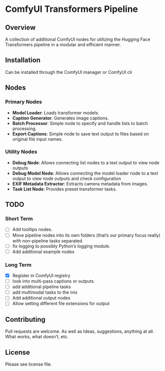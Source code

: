 # ComfyUI Transformers Pipeline

## Overview
A collection of additional ComfyUI nodes for utilizing the Hugging Face Transformers pipeline in a modular and efficient manner.

## Installation

Can be installed through the ComfyUI manager or ComfyUI cli

## Nodes

### **Primary Nodes**
- **Model Loader**: Loads transformer models.
- **Caption Generator**: Generates image captions.
- **Batch Processor**: Simple node to specify and handle lists to batch processing.
- **Export Captions**: Simple node to save text output to files based on original file input names.

### **Utility Nodes**
- **Debug Node**: Allows connecting list nodes to a text output to view node outputs
- **Debug Model Node**: Allows connecting the model loader node to a text output to view node outputs and check configuration
- **EXIF Metadata Extractor**: Extracts camera metadata from images.
- **Task List Node**: Provides preset transformer tasks.

## TODO

### **Short Term**
- [ ] Add tooltips nodes.
- [ ] Move pipeline nodes into its own folders (that’s our primary focus really) with non-pipeline tasks separated.
- [ ] fix logging to possibly Python’s logging module. 
- [ ] Add additional example nodes

### **Long Term**

- [x] Register in ComfyUI registry
- [ ] look into multi-pass captions or outputs
- [ ] add additional pipeline tasks
- [ ] add multimodal tasks to the mix
- [ ] Add additional output nodes
- [ ] Allow setting different file extensions for output

## Contributing
Pull requests are welcome.
As well as Ideas, suggestions, anything at all. 
What works, what doesn’t, etc.

## License
Please see license file. 

